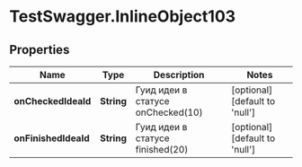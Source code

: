 # TestSwagger.InlineObject103

## Properties

Name | Type | Description | Notes
------------ | ------------- | ------------- | -------------
**onCheckedIdeaId** | **String** | Гуид идеи в статусе onChecked(10) | [optional] [default to &#39;null&#39;]
**onFinishedIdeaId** | **String** | Гуид идеи в статусе finished(20) | [optional] [default to &#39;null&#39;]


